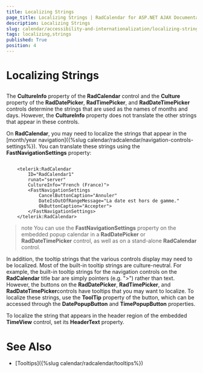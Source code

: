 ```yaml
---
title: Localizing Strings
page_title: Localizing Strings | RadCalendar for ASP.NET AJAX Documentation
description: Localizing Strings
slug: calendar/accessibility-and-internationalization/localizing-strings
tags: localizing,strings
published: True
position: 4
---
```


# Localizing Strings



## 

The **CultureInfo** property of the **RadCalendar** control and the **Culture** property of the **RadDatePicker**, **RadTimePicker**, and **RadDateTimePicker** controls determine the strings that are used as the names of months and days. However, the **CultureInfo** property does not translate the other strings that appear in these controls.

On **RadCalendar**, you may need to localize the strings that appear in the [month/year navigation]({%slug calendar/radcalendar/navigation-controls-settings%}). You can translate these strings using the **FastNavigationSettings** property:

````ASPNET
	     
	<telerik:RadCalendar
	    ID="RadCalendar1"
	    runat="server"
	    CultureInfo="French (France)">
	    <FastNavigationSettings
	        CancelButtonCaption="Annuler"
	        DateIsOutOfRangeMessage="La date est hors de gamme."
	        OkButtonCaption="Accepter">
	    </FastNavigationSettings>
	</telerik:RadCalendar>
````



>note You can use the **FastNavigationSettings** property on the embedded popup calendar in a **RadDatePicker** or **RadDateTimePicker** control, as well as on a stand-alone **RadCalendar** control.
>


In addition, the tooltip strings that the various controls display may need to be localized. Most of the built-in tooltip strings are culture-neutral. For example, the built-in tooltip strings for the navigation controls on the **RadCalendar** title bar are simply pointers (e.g. ">") rather than text. However, the buttons on the **RadDatePicker**, **RadTimePicker**, and **RadDateTimePicker**controls have tooltips that you may want to localize. To localize these strings, use the **ToolTip** property of the button, which can be accessed through the **DatePopupButton** and **TimePopupButton** properties.

To localize the string that appears in the header region of the embedded **TimeView** control, set its **HeaderText** property.

# See Also

 * [Tooltips]({%slug calendar/radcalendar/tooltips%})
